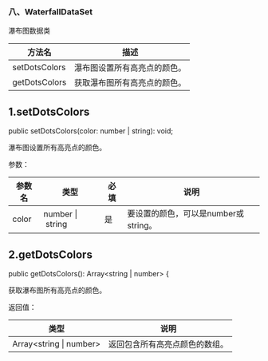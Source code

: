 ### **八、WaterfallDataSet**

瀑布图数据类

| 方法名        | 描述                         |
| ------------- | ---------------------------- |
| setDotsColors | 瀑布图设置所有高亮点的颜色。 |
| getDotsColors | 获取瀑布图所有高亮点的颜色。 |

## **1.setDotsColors**

public setDotsColors(color: number | string): void;

瀑布图设置所有高亮点的颜色。

参数：

| 参数名 | 类型                   | 必填 | 说明                       |
| ------ |----------------------| ---- |--------------------------|
| color  | number &#124; string | 是   | 要设置的颜色，可以是number或string。 |

## **2.getDotsColors**

public getDotsColors(): Array<string | number> {

获取瀑布图所有高亮点的颜色。

返回值：

| 类型                          | 说明                        |
|-----------------------------| --------------------------- |
| Array<string &#124; number> | 返回包含所有高亮点颜色的数组。 |
